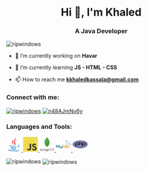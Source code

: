 <h1 align="center">Hi 👋, I'm Khaled</h1>
<h3 align="center">A Java Developer</h3>

<p align="left"> <img src="https://komarev.com/ghpvc/?username=ripwindows&label=Profile%20views&color=0e75b6&style=flat" alt="ripwindows" /> </p>

- 🔭 I’m currently working on **Havar**

- 🌱 I’m currently learning **JS - HTML - CSS**

- 📫 How to reach me **kkhaledkassala@gmail.com**

<h3 align="left">Connect with me:</h3>
<p align="left">
<a href="https://instagram.com/ripwindows" target="blank"><img align="center" src="https://raw.githubusercontent.com/rahuldkjain/github-profile-readme-generator/master/src/images/icons/Social/instagram.svg" alt="ripwindows" height="30" width="40" /></a>
<a href="https://discord.gg/n48AJmNv6y" target="blank"><img align="center" src="https://raw.githubusercontent.com/rahuldkjain/github-profile-readme-generator/master/src/images/icons/Social/discord.svg" alt="n48AJmNv6y" height="30" width="40" /></a>
</p>

<h3 align="left">Languages and Tools:</h3>
<p align="left"> <a href="https://www.java.com" target="_blank" rel="noreferrer"> <img src="https://raw.githubusercontent.com/devicons/devicon/master/icons/java/java-original.svg" alt="java" width="40" height="40"/> </a> <a href="https://developer.mozilla.org/en-US/docs/Web/JavaScript" target="_blank" rel="noreferrer"> <img src="https://raw.githubusercontent.com/devicons/devicon/master/icons/javascript/javascript-original.svg" alt="javascript" width="40" height="40"/> </a> <a href="https://www.mongodb.com/" target="_blank" rel="noreferrer"> <img src="https://raw.githubusercontent.com/devicons/devicon/master/icons/mongodb/mongodb-original-wordmark.svg" alt="mongodb" width="40" height="40"/> </a> <a href="https://www.mysql.com/" target="_blank" rel="noreferrer"> <img src="https://raw.githubusercontent.com/devicons/devicon/master/icons/mysql/mysql-original-wordmark.svg" alt="mysql" width="40" height="40"/> </a> <a href="https://www.php.net" target="_blank" rel="noreferrer"> <img src="https://raw.githubusercontent.com/devicons/devicon/master/icons/php/php-original.svg" alt="php" width="40" height="40"/> </a> </p>

<p><img align="left" src="https://github-readme-stats.vercel.app/api/top-langs?username=ripwindows&show_icons=true&locale=en&layout=compact" alt="ripwindows" /></p>

<p>&nbsp;<img align="center" src="https://github-readme-stats.vercel.app/api?username=ripwindows&show_icons=true&locale=en" alt="ripwindows" /></p>

